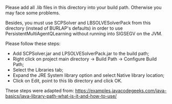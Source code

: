 Please add all .lib files in this directory into your build path.
Otherwise you may face some problems.

Besides, you must use SCPSolver and LBSOLVESolverPack from this directory 
(instead of BURLAP's defaults) in order to use PersistentMultiAgentQLearning 
without running into SIGSEGV on the JVM.

Please follow these steps:

- Add SCPSolver.jar and LPSOLVESolverPack.jar to the build path;
- Right click on project main directory -> Build Path -> Configure Build Path;
- Select the Libraries tab;
- Expand the JRE System library option and select Native library location;
- Click on Edit, point to this lib directory and click OK.

These steps were adapted from:
https://examples.javacodegeeks.com/java-basics/java-library-path-what-is-it-and-how-to-use/
 